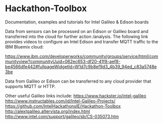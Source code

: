 # Hackathon-Toolbox
Documentation, examples and tutorials for Intel Galileo & Edison boards

Data from sensors can be processed on an Edison or Galileo board and transferred into the cloud for further action /analysis. The following link provides videos to configure an Intel Edison and transfer MQTT traffic to the IBM Bluemix cloud:

https://www.ibm.com/developerworks/community/groups/service/html/communityview?communityUuid=062ec653-df20-41f8-aef8-be4566dfe442#fullpageWidgetId=W1d7c9b8ef9d3_4b39_94ed_c83a5748e3be 

Data from Galileo or Edison can be transferred to any cloud provider that supports MQTT or HTTP. 

Other useful Galileo links include:
https://www.hackster.io/intel-galileo  
http://www.instructables.com/id/Intel-Galileo-Projects/ 
https://github.com/IntelHackathonsIE/Hackathon-Toolbox 
http://alextgalileo.altervista.org/index.html 
http://www.intel.com/support/galileo/sb/CS-035073.htm 



